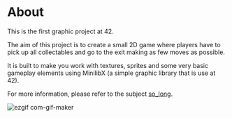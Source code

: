 # About

This is the first graphic project at 42.

The aim of this project is to create a small 2D game where players have to pick up all collectables and go to the exit making as few moves as possible.

It is built to make you work with textures, sprites and some very basic gameplay elements using MinilibX (a simple graphic library that is use at 42).

For more information, please refer to the subject [so_long](https://github.com/Sndrn/42_cursus/tree/main/Subjects_PDFs).

![ezgif com-gif-maker](https://user-images.githubusercontent.com/89401289/170478285-b05dd91e-c9fc-4301-b2a9-ef04ccc07f89.gif)
